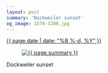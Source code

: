 ```yaml
---
layout: post
summary: 'Dockweiler sunset'
og_image: 1578-1280.jpg
---
```


<div class="post">
 <time>
  <a href="/1578">
   {{ page.date | date: "%B %-d, %Y" }}
  </a>
 </time>
 <a href="/1578">
  <figure data-taken="1/13/2022">
   <img alt="{{ page.summary }}" sizes="(min-width: 700px) 50vw, calc(100vw - 2rem)" src="{{ site.assets_url }}/1578-640.jpg" srcset="{{ site.assets_url }}/1578-320.jpg 320w, {{ site.assets_url }}/1578-640.jpg 640w, {{ site.assets_url }}/1578-960.jpg 960w, {{ site.assets_url }}/1578-1280.jpg 1280w"/>
  </figure>
 </a>
 <span>
  Dockweiler sunset
 </span>
</div>
